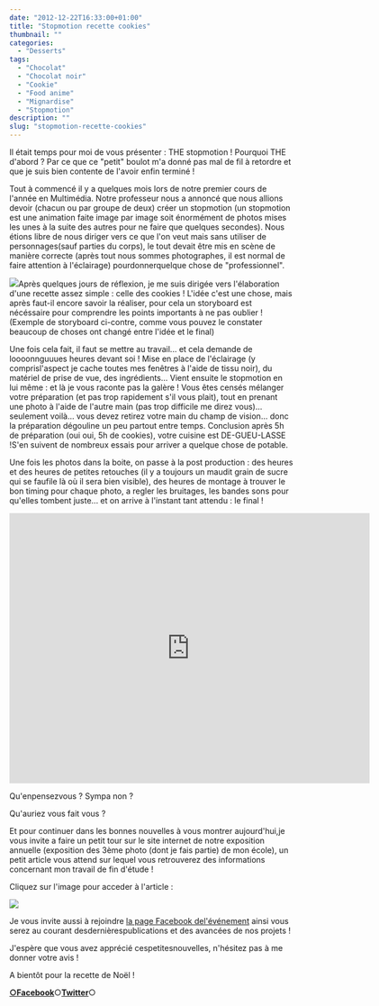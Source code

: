 ```yaml
---
date: "2012-12-22T16:33:00+01:00"
title: "Stopmotion recette cookies"
thumbnail: ""
categories:
  - "Desserts"
tags:
  - "Chocolat"
  - "Chocolat noir"
  - "Cookie"
  - "Food anime"
  - "Mignardise"
  - "Stopmotion"
description: ""
slug: "stopmotion-recette-cookies"
---
```


Il était temps pour moi de vous présenter : THE stopmotion ! Pourquoi THE d'abord ? Par ce que ce "petit" boulot m'a donné pas mal de fil à retordre et que je suis bien contente de l'avoir enfin terminé !

Tout à commencé il y a quelques mois lors de notre premier cours de l'année en Multimédia. Notre professeur nous a annoncé que nous allions devoir (chacun ou par groupe de deux) créer un stopmotion (un stopmotion est une animation faite image par image soit énormément de photos mises les unes à la suite des autres pour ne faire que quelques secondes). Nous étions libre de nous diriger vers ce que l'on veut mais sans utiliser de personnages(sauf parties du corps), le tout devait être mis en scène de manière correcte (après tout nous sommes photographes, il est normal de faire attention à l'éclairage) pourdonnerquelque chose de "professionnel".

[![](https://crokmou.com/images/storyboard_sarah_blieux_stopmotion-212x3001-212x300.jpeg)](https://crokmou.com/images/storyboard_sarah_blieux_stopmotion-212x3001.jpeg)Après quelques jours de réflexion, je me suis dirigée vers l'élaboration d'une recette assez simple : celle des cookies ! L'idée c'est une chose, mais après faut-il encore savoir la réaliser, pour cela un storyboard est nécéssaire pour comprendre les points importants à ne pas oublier ! (Exemple de storyboard ci-contre, comme vous pouvez le constater beaucoup de choses ont changé entre l'idée et le final)

Une fois cela fait, il faut se mettre au travail... et cela demande de loooonnguuues heures devant soi ! Mise en place de l'éclairage (y comprisl'aspect je cache toutes mes fenêtres à l'aide de tissu noir), du matériel de prise de vue, des ingrédients... Vient ensuite le stopmotion en lui même : et là je vous raconte pas la galère ! Vous êtes censés mélanger votre préparation (et pas trop rapidement s'il vous plait), tout en prenant une photo à l'aide de l'autre main (pas trop difficile me direz vous)... seulement voilà... vous devez retirez votre main du champ de vision... donc la préparation dégouline un peu partout entre temps. Conclusion après 5h de préparation (oui oui, 5h de cookies), votre cuisine est DE-GUEU-LASSE !S'en suivent de nombreux essais pour arriver a quelque chose de potable.

Une fois les photos dans la boite, on passe à la post production : des heures et des heures de petites retouches (il y a toujours un maudit grain de sucre qui se faufile là où il sera bien visible), des heures de montage à trouver le bon timing pour chaque photo, a regler les bruitages, les bandes sons pour qu'elles tombent juste... et on arrive à l'instant tant attendu : le final !

<iframe allowfullscreen="allowfullscreen" frameborder="0" height="480" src="http://www.youtube.com/embed/XqtpkYG-9AM?rel=0" width="640"></iframe>  

Qu'enpensezvous ? Sympa non ?

Qu'auriez vous fait vous ?

Et pour continuer dans les bonnes nouvelles à vous montrer aujourd'hui,je vous invite a faire un petit tour sur le site internet de notre exposition annuelle (exposition des 3ème photo (dont je fais partie) de mon école), un petit article vous attend sur lequel vous retrouverez des informations concernant mon travail de fin d'étude !

Cliquez sur l'image pour acceder à l'article :

[![](https://crokmou.com/images/module_sarah_blieux_tfe-300x3001-300x300.jpg)](http://www.expophotohelb.com/2012/12/collaboration-gourmande.html)

Je vous invite aussi à rejoindre [la page Facebook del'événement](https://www.facebook.com/pages/Exposition-photographies-Helb/465477086837367) ainsi vous serez au courant desdernièrespublications et des avancées de nos projets !

J'espère que vous avez apprécié cespetitesnouvelles, n'hésitez pas à me donner votre avis !

A bientôt pour la recette de Noël !

[**○<span style="font-size: xx-small; margin: 0px; outline: 0px; padding: 0px;"><span style="font-family: Arial, Helvetica, sans-serif; margin: 0px; outline: 0px; padding: 0px;"></span></span>Facebook**](https://www.facebook.com/pages/CroKMou/148093255259077)○[**Twitter**](https://twitter.com/Crokmou)○

